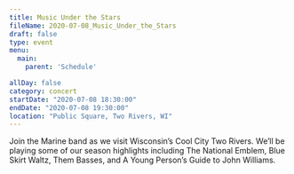 ```yaml
---
title: Music Under the Stars
fileName: 2020-07-08_Music_Under_the_Stars
draft: false
type: event
menu: 
  main:
    parent: 'Schedule'

allDay: false
category: concert
startDate: "2020-07-08 18:30:00"
endDate: "2020-07-08 19:30:00"
location: "Public Square, Two Rivers, WI"
---
```

Join the Marine band as we visit Wisconsin’s Cool City Two Rivers.  We’ll be playing some of our season highlights including The National Emblem, Blue Skirt Waltz, Them Basses, and A Young Person’s Guide to John Williams.
